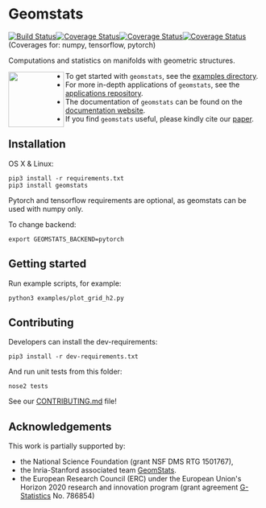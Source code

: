 # Geomstats
[![Build Status](https://travis-ci.org/geomstats/geomstats.svg?branch=master)](https://travis-ci.org/geomstats/geomstats)[![Coverage Status](https://codecov.io/gh/geomstats/geomstats/branch/master/graph/badge.svg?flag=numpy)](https://codecov.io/gh/geomstats/geomstats)[![Coverage Status](https://codecov.io/gh/geomstats/geomstats/branch/master/graph/badge.svg?flag=tensorflow)](https://codecov.io/gh/geomstats/geomstats)[![Coverage Status](https://codecov.io/gh/geomstats/geomstats/branch/master/graph/badge.svg?flag=pytorch)](https://codecov.io/gh/geomstats/geomstats) (Coverages for: numpy, tensorflow, pytorch)


Computations and statistics on manifolds with geometric structures.

<img align="left" src="https://raw.githubusercontent.com/ninamiolane/geomstats/master/examples/imgs/h2_grid.png" width=110 height=110>

- To get started with ```geomstats```, see the [examples directory](https://github.com/geomstats/geomstats/tree/master/examples).
- For more in-depth applications of ``geomstats``, see the [applications repository](https://github.com/geomstats/applications/).
- The documentation of ```geomstats``` can be found on the [documentation website](https://geomstats.github.io/).
- If you find ``geomstats`` useful, please kindly cite our [paper](https://arxiv.org/abs/1805.08308).


## Installation

OS X & Linux:

```
pip3 install -r requirements.txt
pip3 install geomstats
```

Pytorch and tensorflow requirements are optional, as geomstats can be used with numpy only.

To change backend:
```
export GEOMSTATS_BACKEND=pytorch
```

## Getting started

Run example scripts, for example:

```
python3 examples/plot_grid_h2.py
```

## Contributing

Developers can install the dev-requirements:

```
pip3 install -r dev-requirements.txt
```

And run unit tests from this folder:
```
nose2 tests
```

See our [CONTRIBUTING.md](CONTRIBUTING.md) file!

## Acknowledgements

This work is partially supported by:
- the National Science Foundation (grant NSF DMS RTG 1501767),
- the Inria-Stanford associated team [GeomStats](http://www-sop.inria.fr/asclepios/projects/GeomStats/).
- the European Research Council (ERC) under the European Union's Horizon 2020 research and innovation program (grant agreement [G-Statistics](https://team.inria.fr/epione/en/research/erc-g-statistics/) No. 786854)
